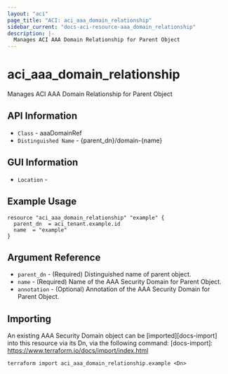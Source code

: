 ```yaml
---
layout: "aci"
page_title: "ACI: aci_aaa_domain_relationship"
sidebar_current: "docs-aci-resource-aaa_domain_relationship"
description: |-
  Manages ACI AAA Domain Relationship for Parent Object
---
```


# aci_aaa_domain_relationship #

Manages ACI AAA Domain Relationship for Parent Object

## API Information ##

* `Class` - aaaDomainRef
* `Distinguished Name` - {parent_dn}/domain-{name}

## GUI Information ##

* `Location` - 


## Example Usage ##

```hcl
resource "aci_aaa_domain_relationship" "example" {
  parent_dn  = aci_tenant.example.id
  name  = "example"
}
```

## Argument Reference ##

* `parent_dn` - (Required) Distinguished name of parent object.
* `name` - (Required) Name of the AAA Security Domain for Parent Object.
* `annotation` - (Optional) Annotation of the AAA Security Domain for Parent Object.


## Importing ##

An existing AAA Security Domain object can be [imported][docs-import] into this resource via its Dn, via the following command:
[docs-import]: https://www.terraform.io/docs/import/index.html


```
terraform import aci_aaa_domain_relationship.example <Dn>
```